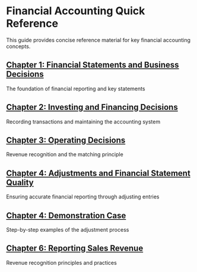 # Financial Accounting Quick Reference

This guide provides concise reference material for key financial accounting concepts.

## [Chapter 1: Financial Statements and Business Decisions](chapter1.md)
The foundation of financial reporting and key statements

## [Chapter 2: Investing and Financing Decisions](chapter2.md)
Recording transactions and maintaining the accounting system

## [Chapter 3: Operating Decisions](chapter3.md)
Revenue recognition and the matching principle

## [Chapter 4: Adjustments and Financial Statement Quality](chapter4.md)
Ensuring accurate financial reporting through adjusting entries

## [Chapter 4: Demonstration Case](chapter4_demo.md)
Step-by-step examples of the adjustment process

## [Chapter 6: Reporting Sales Revenue](chapter6.md)
Revenue recognition principles and practices
